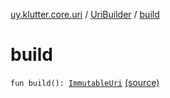 [uy.klutter.core.uri](../index.md) / [UriBuilder](index.md) / [build](.)


# build
<code>fun build(): [ImmutableUri](../-immutable-uri/index.md)</code> [(source)](https://github.com/kohesive/klutter/blob/master/core-jdk6/src/main/kotlin/uy/klutter/core/uri/UriBuilder.kt#L268)<br/>

